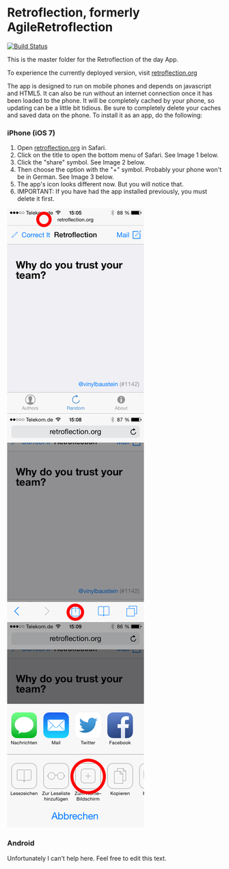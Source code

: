 Retroflection, formerly AgileRetroflection
==========================================

[![Build Status](https://travis-ci.org/leider/AgileRetroflection.png)](https://travis-ci.org/leider/AgileRetroflection)

This is the master folder for the Retroflection of the day App.

To experience the currently deployed version, visit [retroflection.org](http://retroflection.org)

The app is designed to run on mobile phones and depends on javascript and HTML5. It can also be run without an internet
connection once it has been loaded to the phone. It will be completely cached by your phone, so updating can be a little bit tidious. 
Be sure to completely delete your caches and saved data on the phone. To install it as an app, do the following:

### iPhone (iOS 7)

1. Open [retroflection.org](http://retroflection.org) in Safari.
1. Click on the title to open the bottom menu of Safari. See Image 1 below.
1. Click the "share" symbol. See Image 2 below.
1. Then choose the option with the "+" symbol. Probably your phone won't be in German. See Image 3 below.
1. The app's icon looks different now. But you will notice that.
1. IMPORTANT: If you have had the app installed previously, you must delete it first.

![image 1](./screenshots/app1.png) ![image 2](./screenshots/app2.png) ![image 3](./screenshots/app3.png)

### Android

Unfortunately I can't help here. Feel free to edit this text.

